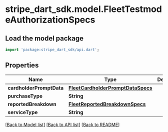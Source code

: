 # stripe_dart_sdk.model.FleetTestmodeAuthorizationSpecs

## Load the model package
```dart
import 'package:stripe_dart_sdk/api.dart';
```

## Properties
Name | Type | Description | Notes
------------ | ------------- | ------------- | -------------
**cardholderPromptData** | [**FleetCardholderPromptDataSpecs**](FleetCardholderPromptDataSpecs.md) |  | [optional] 
**purchaseType** | **String** |  | [optional] 
**reportedBreakdown** | [**FleetReportedBreakdownSpecs**](FleetReportedBreakdownSpecs.md) |  | [optional] 
**serviceType** | **String** |  | [optional] 

[[Back to Model list]](../README.md#documentation-for-models) [[Back to API list]](../README.md#documentation-for-api-endpoints) [[Back to README]](../README.md)


